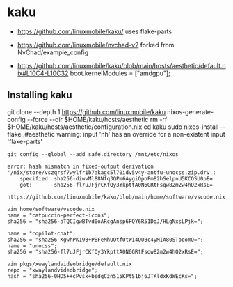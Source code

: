 # kaku

* https://github.com/linuxmobile/kaku/
uses flake-parts

* https://github.com/linuxmobile/nvchad-v2
forked from NvChad/example_config

* https://github.com/linuxmobile/kaku/blob/main/hosts/aesthetic/default.nix#L10C4-L10C32
boot.kernelModules = ["amdgpu"];

## Installing kaku

git clone --depth 1 https://github.com/linuxmobile/kaku
nixos-generate-config --force --dir $HOME/kaku/hosts/aesthetic
rm -rf $HOME/kaku/hosts/aesthetic/configuration.nix
cd kaku
sudo nixos-install --flake .#aesthetic
    warning: input 'nh' has an override for a non-existent input 'flake-parts'

    git config --global --add safe.directory /mnt/etc/nixos

    error: hash mismatch in fixed-output derivation '/nix/store/vszqrsf7wylfr1b7akagc5l70idv5v4y-antfu-unocss.zip.drv':
        specified: sha256-diwvMl88Nfq3QPm6AygiQpoFm82hSelpnU5KCOSU0pE=
        got:       sha256-fl7uJFjrCKfQy3YkpttA0N6GRtFsqw82m2w4hQ2xRsE=

    https://github.com/linuxmobile/kaku/blob/main/home/software/vscode.nix

    vim home/software/vscode.nix
    name = "catpuccin-perfect-icons";
    sha256 = "sha256-aTQCIqwBTvd0oARcgAnsp6FQY6R51DqJ/HLgNxsLPjk=";

    name = "copilot-chat";
    sha256 = "sha256-KgwhPK19B+PBFeMhUOtfUtW14QUBc4yMIA80SToqomQ=";
    name = "unocss";
    sha256 = "sha256-fl7uJFjrCKfQy3YkpttA0N6GRtFsqw82m2w4hQ2xRsE=";

    vim pkgs/xwaylandvideobridge/default.nix
    repo = "xwaylandvideobridge";
    hash = "sha256-0HD5++cPvsx+bsdgCzn515KPtS1bj6JTKldxKdWEcKs=";
